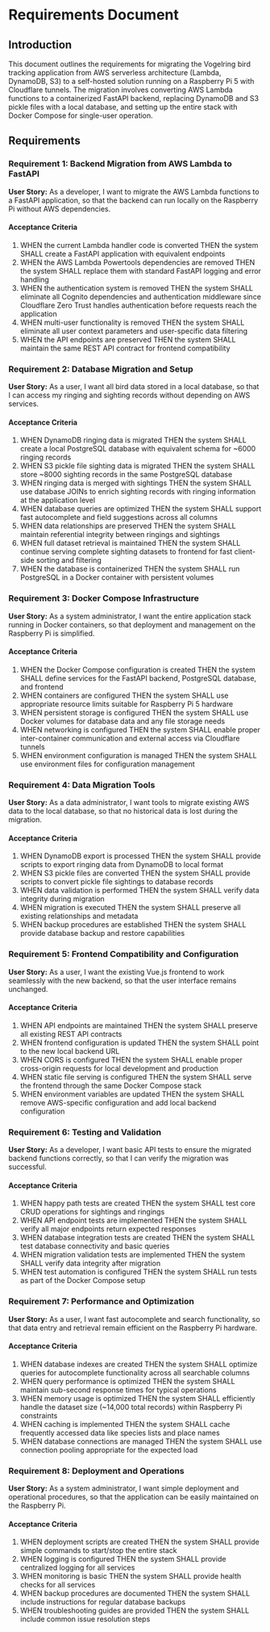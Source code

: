 # Requirements Document

## Introduction

This document outlines the requirements for migrating the Vogelring bird tracking application from AWS serverless architecture (Lambda, DynamoDB, S3) to a self-hosted solution running on a Raspberry Pi 5 with Cloudflare tunnels. The migration involves converting AWS Lambda functions to a containerized FastAPI backend, replacing DynamoDB and S3 pickle files with a local database, and setting up the entire stack with Docker Compose for single-user operation.

## Requirements

### Requirement 1: Backend Migration from AWS Lambda to FastAPI

**User Story:** As a developer, I want to migrate the AWS Lambda functions to a FastAPI application, so that the backend can run locally on the Raspberry Pi without AWS dependencies.

#### Acceptance Criteria

1. WHEN the current Lambda handler code is converted THEN the system SHALL create a FastAPI application with equivalent endpoints
2. WHEN the AWS Lambda Powertools dependencies are removed THEN the system SHALL replace them with standard FastAPI logging and error handling
3. WHEN the authentication system is removed THEN the system SHALL eliminate all Cognito dependencies and authentication middleware since Cloudflare Zero Trust handles authentication before requests reach the application
4. WHEN multi-user functionality is removed THEN the system SHALL eliminate all user context parameters and user-specific data filtering
5. WHEN the API endpoints are preserved THEN the system SHALL maintain the same REST API contract for frontend compatibility

### Requirement 2: Database Migration and Setup

**User Story:** As a user, I want all bird data stored in a local database, so that I can access my ringing and sighting records without depending on AWS services.

#### Acceptance Criteria

1. WHEN DynamoDB ringing data is migrated THEN the system SHALL create a local PostgreSQL database with equivalent schema for ~6000 ringing records
2. WHEN S3 pickle file sighting data is migrated THEN the system SHALL store ~8000 sighting records in the same PostgreSQL database
3. WHEN ringing data is merged with sightings THEN the system SHALL use database JOINs to enrich sighting records with ringing information at the application level
4. WHEN database queries are optimized THEN the system SHALL support fast autocomplete and field suggestions across all columns
5. WHEN data relationships are preserved THEN the system SHALL maintain referential integrity between ringings and sightings
6. WHEN full dataset retrieval is maintained THEN the system SHALL continue serving complete sighting datasets to frontend for fast client-side sorting and filtering
5. WHEN the database is containerized THEN the system SHALL run PostgreSQL in a Docker container with persistent volumes

### Requirement 3: Docker Compose Infrastructure

**User Story:** As a system administrator, I want the entire application stack running in Docker containers, so that deployment and management on the Raspberry Pi is simplified.

#### Acceptance Criteria

1. WHEN the Docker Compose configuration is created THEN the system SHALL define services for the FastAPI backend, PostgreSQL database, and frontend
2. WHEN containers are configured THEN the system SHALL use appropriate resource limits suitable for Raspberry Pi 5 hardware
3. WHEN persistent storage is configured THEN the system SHALL use Docker volumes for database data and any file storage needs
4. WHEN networking is configured THEN the system SHALL enable proper inter-container communication and external access via Cloudflare tunnels
5. WHEN environment configuration is managed THEN the system SHALL use environment files for configuration management

### Requirement 4: Data Migration Tools

**User Story:** As a data administrator, I want tools to migrate existing AWS data to the local database, so that no historical data is lost during the migration.

#### Acceptance Criteria

1. WHEN DynamoDB export is processed THEN the system SHALL provide scripts to export ringing data from DynamoDB to local format
2. WHEN S3 pickle files are converted THEN the system SHALL provide scripts to convert pickle file sightings to database records
3. WHEN data validation is performed THEN the system SHALL verify data integrity during migration
4. WHEN migration is executed THEN the system SHALL preserve all existing relationships and metadata
5. WHEN backup procedures are established THEN the system SHALL provide database backup and restore capabilities

### Requirement 5: Frontend Compatibility and Configuration

**User Story:** As a user, I want the existing Vue.js frontend to work seamlessly with the new backend, so that the user interface remains unchanged.

#### Acceptance Criteria

1. WHEN API endpoints are maintained THEN the system SHALL preserve all existing REST API contracts
2. WHEN frontend configuration is updated THEN the system SHALL point to the new local backend URL
3. WHEN CORS is configured THEN the system SHALL enable proper cross-origin requests for local development and production
4. WHEN static file serving is configured THEN the system SHALL serve the frontend through the same Docker Compose stack
5. WHEN environment variables are updated THEN the system SHALL remove AWS-specific configuration and add local backend configuration

### Requirement 6: Testing and Validation

**User Story:** As a developer, I want basic API tests to ensure the migrated backend functions correctly, so that I can verify the migration was successful.

#### Acceptance Criteria

1. WHEN happy path tests are created THEN the system SHALL test core CRUD operations for sightings and ringings
2. WHEN API endpoint tests are implemented THEN the system SHALL verify all major endpoints return expected responses
3. WHEN database integration tests are created THEN the system SHALL test database connectivity and basic queries
4. WHEN migration validation tests are implemented THEN the system SHALL verify data integrity after migration
5. WHEN test automation is configured THEN the system SHALL run tests as part of the Docker Compose setup

### Requirement 7: Performance and Optimization

**User Story:** As a user, I want fast autocomplete and search functionality, so that data entry and retrieval remain efficient on the Raspberry Pi hardware.

#### Acceptance Criteria

1. WHEN database indexes are created THEN the system SHALL optimize queries for autocomplete functionality across all searchable columns
2. WHEN query performance is optimized THEN the system SHALL maintain sub-second response times for typical operations
3. WHEN memory usage is optimized THEN the system SHALL efficiently handle the dataset size (~14,000 total records) within Raspberry Pi constraints
4. WHEN caching is implemented THEN the system SHALL cache frequently accessed data like species lists and place names
5. WHEN database connections are managed THEN the system SHALL use connection pooling appropriate for the expected load

### Requirement 8: Deployment and Operations

**User Story:** As a system administrator, I want simple deployment and operational procedures, so that the application can be easily maintained on the Raspberry Pi.

#### Acceptance Criteria

1. WHEN deployment scripts are created THEN the system SHALL provide simple commands to start/stop the entire stack
2. WHEN logging is configured THEN the system SHALL provide centralized logging for all services
3. WHEN monitoring is basic THEN the system SHALL provide health checks for all services
4. WHEN backup procedures are documented THEN the system SHALL include instructions for regular database backups
5. WHEN troubleshooting guides are provided THEN the system SHALL include common issue resolution steps